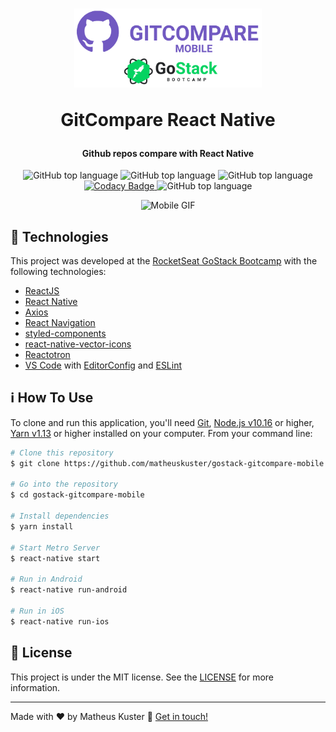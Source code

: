 <h1 align="center">
<img alt="Logo" src="./.github/GitCompare_Mobile.png" width="300" />

GitCompare React Native

</h1>

<h4 align="center">
  Github repos compare with React Native
</h4>

<p align="center">
  <img alt="GitHub top language" src="https://img.shields.io/github/languages/top/matheuskuster/gostack-gitcompare-mobile.svg">

  <img alt="GitHub top language" src="https://img.shields.io/github/languages/count/matheuskuster/gostack-gitcompare-mobile.svg">

  <img alt="GitHub top language" src="https://img.shields.io/github/repo-size/matheuskuster/gostack-gitcompare-mobile.svg">

  <a href="https://api.codacy.com/project/badge/Grade/642876d3ff104c78a519e4117a6e1f14" target="_blank">
    <img alt="Codacy Badge" src="https://img.shields.io/codacy/grade/642876d3ff104c78a519e4117a6e1f14">
  </a>

  <img alt="GitHub top language" src="https://img.shields.io/github/last-commit/matheuskuster/gostack-gitcompare-mobile.svg">
</p>

<p align="center">
  <img alt="Mobile GIF" src="https://media.giphy.com/media/ZcKrKe2K8FA9D0unyk/giphy.gif">
</p>

## :rocket: Technologies

This project was developed at the [RocketSeat GoStack Bootcamp](https://rocketseat.com.br/bootcamp) with the following technologies:

- [ReactJS](https://reactjs.org/)
- [React Native](https://facebook.github.io/react-native/)
- [Axios](https://github.com/axios/axios)
- [React Navigation](https://reactnavigation.org/)
- [styled-components](https://www.styled-components.com/)
- [react-native-vector-icons](https://github.com/oblador/react-native-vector-icons)
- [Reactotron](https://github.com/infinitered/reactotron)
- [VS Code](https://code.visualstudio.com/) with [EditorConfig](https://marketplace.visualstudio.com/items?itemName=EditorConfig.EditorConfig) and [ESLint](https://marketplace.visualstudio.com/items?itemName=dbaeumer.vscode-eslint)

## :information_source: How To Use

To clone and run this application, you'll need [Git](https://git-scm.com), [Node.js v10.16](https://nodejs.org/) or higher, [Yarn v1.13](https://yarnpkg.com/) or higher installed on your computer. From your command line:

```bash
# Clone this repository
$ git clone https://github.com/matheuskuster/gostack-gitcompare-mobile

# Go into the repository
$ cd gostack-gitcompare-mobile

# Install dependencies
$ yarn install

# Start Metro Server
$ react-native start

# Run in Android
$ react-native run-android

# Run in iOS
$ react-native run-ios
```

## :memo: License

This project is under the MIT license. See the [LICENSE](https://github.com/matheuskuster/gostack-gitcompare-mobile/blob/master/LICENSE) for more information.

---

Made with ♥ by Matheus Kuster :wave: [Get in touch!](https://www.linkedin.com/in/matheus-kuster/)
